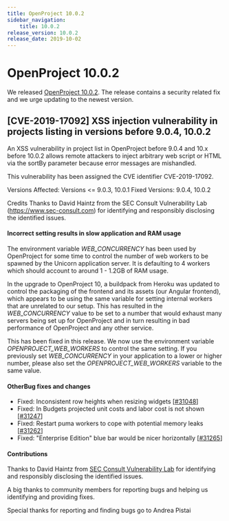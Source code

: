 ```yaml
---
title: OpenProject 10.0.2
sidebar_navigation:
    title: 10.0.2
release_version: 10.0.2
release_date: 2019-10-02
---
```


# OpenProject 10.0.2

We released [OpenProject 10.0.2](https://community.openproject.com/versions/1395).
The release contains a security related fix and we urge updating to the newest version.



## [CVE-2019-17092] XSS injection vulnerability in projects listing in versions before 9.0.4, 10.0.2

An XSS vulnerability in project list in OpenProject before 9.0.4 and 10.x before 10.0.2 allows remote attackers to inject arbitrary web script or HTML via the sortBy parameter because error messages are mishandled.

This vulnerability has been assigned the CVE identifier CVE-2019-17092.

Versions Affected: Versions <= 9.0.3, 10.0.1
Fixed Versions: 9.0.4, 10.0.2

Credits
Thanks to David Haintz from the SEC Consult Vulnerability Lab (https://www.sec-consult.com) for identifying and responsibly disclosing the identified issues.

#### Incorrect setting results in slow application and RAM usage

The environment variable *WEB_CONCURRENCY* has been used by OpenProject for some time to control the number of web workers to be spawned by the Unicorn application server. It is defaulting to 4 workers which should account to around 1 - 1.2GB of RAM usage.

In the upgrade to OpenProject 10, a buildpack from Heroku was updated to control the packaging of the frontend and its assets (our Angular frontend), which appears to be using the same variable for setting internal workers that are unrelated to our setup. This has resulted in the *WEB_CONCURRENCY* value to be set to a number that would exhaust many servers being set up for OpenProject and in turn resulting in bad performance of OpenProject and any other service.

This has been fixed in this release. We now use the environment variable *OPENPROJECT_WEB_WORKERS* to control the same setting. If you previously set *WEB_CONCURRENCY* in your application to a lower or higher number, please also set the *OPENPROJECT_WEB_WORKERS* variable to the same value.

#### OtherBug fixes and changes

- Fixed: Inconsistent row heights when resizing widgets [[#31048](https://community.openproject.com/wp/31048)]
- Fixed: In Budgets projected unit costs and labor cost is not shown [[#31247](https://community.openproject.com/wp/31247)]
- Fixed: Restart puma workers to cope with potential memory leaks [[#31262](https://community.openproject.com/wp/31262)]
- Fixed: "Enterprise Edition" blue bar would be nicer horizontally [[#31265](https://community.openproject.com/wp/31265)]

#### Contributions

Thanks to David Haintz from [SEC Consult Vulnerability Lab](https://www.sec-consult.com/) for identifying and responsibly disclosing the identified issues.

A big thanks to community members for reporting bugs and helping us identifying and providing fixes.

Special thanks for reporting and finding bugs go to Andrea Pistai
